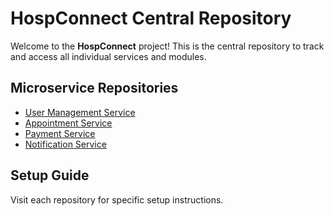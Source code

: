 # HospConnect Central Repository

Welcome to the **HospConnect** project! This is the central repository to track and access all individual services and modules.

## Microservice Repositories

- [User Management Service](https://github.com/your-username/user-management-service)
- [Appointment Service](https://github.com/your-username/appointment-service)
- [Payment Service](https://github.com/your-username/payment-service)
- [Notification Service](https://github.com/your-username/notification-service)

## Setup Guide
Visit each repository for specific setup instructions.

